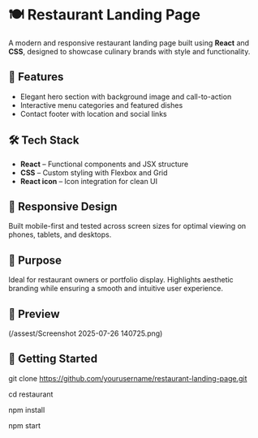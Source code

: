 # 🍽️ Restaurant Landing Page

A modern and responsive restaurant landing page built using **React** and **CSS**, designed to showcase culinary brands with style and functionality.

## 🚀 Features

- Elegant hero section with background image and call-to-action
- Interactive menu categories and featured dishes
- Contact footer with location and social links

## 🛠️ Tech Stack

- **React** – Functional components and JSX structure
- **CSS** – Custom styling with Flexbox and Grid
- **React icon** – Icon integration for clean UI

## 📱 Responsive Design

Built mobile-first and tested across screen sizes for optimal viewing on phones, tablets, and desktops.

## 🎯 Purpose

Ideal for restaurant owners or portfolio display. Highlights aesthetic branding while ensuring a smooth and intuitive user experience.

## 📸 Preview
(/assest/Screenshot 2025-07-26 140725.png)


## 📁 Getting Started

git clone https://github.com/yourusername/restaurant-landing-page.git

cd restaurant

npm install

npm start
